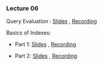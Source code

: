 ### Lecture 06

 Query Evaluation : [Slides](https://drive.google.com/file/d/1NpvPbBVL54nIqvfCdTKxNSEb5kddvgFO/view?usp=sharing) ,  [Recording](https://drive.google.com/file/d/1momVc7KgJogTQxa5UtmaUTno_CaTrWM_/view?usp=sharing)

 Basics of Indexes:

- Part 1: [Slides](https://drive.google.com/file/d/15eYJHWJvTMsbe_r-OgBdeqqDB8kDAV6N/view?usp=sharing) ,  [Recording](https://drive.google.com/file/d/1P1E6wvCxhL3j6aON0zcQBkYXMixzlWmQ/view?usp=sharing)

-   Part 2: [Slides](https://drive.google.com/file/d/1LjA3Blq96CgfZkCa3nyia54FROFKMWYh/view?usp=sharing) ,  [Recording](https://drive.google.com/file/d/1hnYWuXWyVPWvxXtBp6XSDI-xxBlaVDOe/view?usp=sharing)

  


